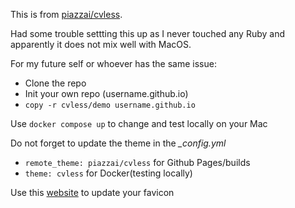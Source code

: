 This is from [piazzai/cvless](https://github.com/piazzai/cvless).

Had some trouble settting this up as I never touched any Ruby and apparently it does not mix well with MacOS.

For my future self or whoever has the same issue:

- Clone the repo
- Init your own repo (username.github.io)
- `copy -r cvless/demo username.github.io`

Use `docker compose up` to change and test locally on your Mac

Do not forget to update the theme in the _\_config.yml_

- `remote_theme: piazzai/cvless` for Github Pages/builds
- `theme: cvless` for Docker(testing locally)

Use this [website](https://favicon.io) to update your favicon
